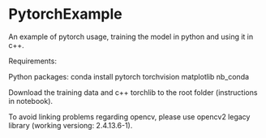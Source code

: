 # PytorchExample
An example of pytorch usage, training the model in python and using it in c++.

Requirements:

Python packages: conda install pytorch torchvision matplotlib nb\_conda

Download the training data and c++ torchlib to the root folder (instructions in notebook).

To avoid linking problems regarding opencv, please use opencv2 legacy library (working versiong: 2.4.13.6-1).
